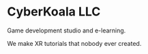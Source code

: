 # CyberKoala LLC

Game development studio and e-learning.

We make XR tutorials that nobody ever created.
